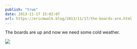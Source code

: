 ```yaml
---
publish: "true"
date: 2013-11-17 15:02:07
url: https://ericmwalk.blog/2013/11/17/the-boards-are.html
---
```


The boards are up and now we need some cold weather.

![](https://ericmwalk.blog/uploads/2022/aa218ef04a.jpg)